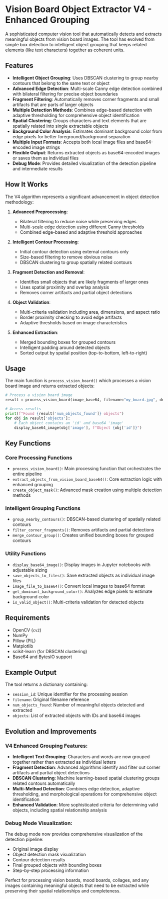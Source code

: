 # Vision Board Object Extractor V4 - Enhanced Grouping

A sophisticated computer vision tool that automatically detects and extracts meaningful objects from vision board images. The tool has evolved from simple box detection to intelligent object grouping that keeps related elements (like text characters) together as coherent units.

## Features

- **Intelligent Object Grouping**: Uses DBSCAN clustering to group nearby contours that belong to the same text or object
- **Advanced Edge Detection**: Multi-scale Canny edge detection combined with bilateral filtering for precise object boundaries
- **Fragment Filtering**: Automatically removes corner fragments and small artifacts that are parts of larger objects
- **Multiple Detection Methods**: Combines edge-based detection with adaptive thresholding for comprehensive object identification
- **Spatial Clustering**: Groups characters and text elements that are spatially related into single extractable objects
- **Background Color Analysis**: Estimates dominant background color from edge pixels for better foreground/background separation
- **Multiple Input Formats**: Accepts both local image files and base64-encoded image strings
- **Flexible Output**: Returns extracted objects as base64-encoded images or saves them as individual files
- **Debug Mode**: Provides detailed visualization of the detection pipeline and intermediate results

## How It Works

The V4 algorithm represents a significant advancement in object detection methodology:

1. **Advanced Preprocessing**: 
   - Bilateral filtering to reduce noise while preserving edges
   - Multi-scale edge detection using different Canny thresholds
   - Combined edge-based and adaptive threshold approaches

2. **Intelligent Contour Processing**:
   - Initial contour detection using external contours only
   - Size-based filtering to remove obvious noise
   - DBSCAN clustering to group spatially related contours

3. **Fragment Detection and Removal**:
   - Identifies small objects that are likely fragments of larger ones
   - Uses spatial proximity and overlap analysis
   - Removes corner artifacts and partial object detections

4. **Object Validation**:
   - Multi-criteria validation including area, dimensions, and aspect ratio
   - Border proximity checking to avoid edge artifacts
   - Adaptive thresholds based on image characteristics

5. **Enhanced Extraction**:
   - Merged bounding boxes for grouped contours
   - Intelligent padding around detected objects
   - Sorted output by spatial position (top-to-bottom, left-to-right)

## Usage

The main function is `process_vision_board()` which processes a vision board image and returns extracted objects:

```python
# Process a vision board image
result = process_vision_board(image_base64, filename="my_board.jpg", debug=True)

# Access results
print(f"Found {result['num_objects_found']} objects")
for obj in result['objects']:
    # Each object contains an 'id' and base64 'image'
    display_base64_image(obj['image'], f"Object {obj['id']}")
```

## Key Functions

### Core Processing Functions
- `process_vision_board()`: Main processing function that orchestrates the entire pipeline
- `extract_objects_from_vision_board_base64()`: Core extraction logic with enhanced grouping
- `create_object_mask()`: Advanced mask creation using multiple detection methods

### Intelligent Grouping Functions
- `group_nearby_contours()`: DBSCAN-based clustering of spatially related contours
- `filter_corner_fragments()`: Removes artifacts and partial detections
- `merge_contour_group()`: Creates unified bounding boxes for grouped contours

### Utility Functions
- `display_base64_image()`: Display images in Jupyter notebooks with adjustable sizing
- `save_objects_to_files()`: Save extracted objects as individual image files
- `image_file_to_base64()`: Convert local images to base64 format
- `get_dominant_background_color()`: Analyzes edge pixels to estimate background color
- `is_valid_object()`: Multi-criteria validation for detected objects

## Requirements

- OpenCV (`cv2`)
- NumPy
- Pillow (PIL)
- Matplotlib
- scikit-learn (for DBSCAN clustering)
- Base64 and BytesIO support

## Example Output

The tool returns a dictionary containing:
- `session_id`: Unique identifier for the processing session
- `filename`: Original filename reference
- `num_objects_found`: Number of meaningful objects detected and extracted
- `objects`: List of extracted objects with IDs and base64 images

## Evolution and Improvements

### V4 Enhanced Grouping Features:
- **Intelligent Text Grouping**: Characters and words are now grouped together rather than extracted as individual letters
- **Fragment Detection**: Advanced algorithms identify and filter out corner artifacts and partial object detections
- **DBSCAN Clustering**: Machine learning-based spatial clustering groups related contours automatically
- **Multi-Method Detection**: Combines edge detection, adaptive thresholding, and morphological operations for comprehensive object identification
- **Enhanced Validation**: More sophisticated criteria for determining valid objects, including spatial relationship analysis

### Debug Mode Visualization:
The debug mode now provides comprehensive visualization of the detection pipeline:
- Original image display
- Object detection mask visualization  
- Contour detection results
- Final grouped objects with bounding boxes
- Step-by-step processing information

Perfect for processing vision boards, mood boards, collages, and any images containing meaningful objects that need to be extracted while preserving their spatial relationships and completeness.